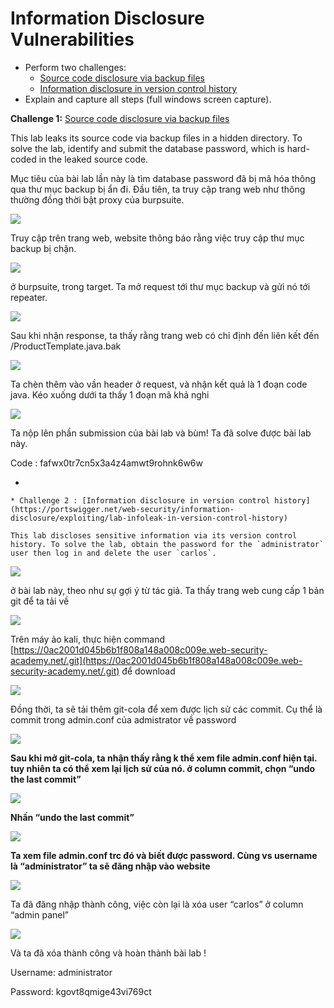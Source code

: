 # Information Disclosure Vulnerabilities

* Perform two challenges:
  * [Source code disclosure via backup files](https://portswigger.net/web-security/information-disclosure/exploiting/lab-infoleak-via-backup-files)
  * [Information disclosure in version control history](https://portswigger.net/web-security/information-disclosure/exploiting/lab-infoleak-in-version-control-history)
*   Explain and capture all steps (full windows screen capture).



**Challenge 1:** [Source code disclosure via backup files](https://portswigger.net/web-security/information-disclosure/exploiting/lab-infoleak-via-backup-files)

This lab leaks its source code via backup files in a hidden directory. To solve the lab, identify and submit the database password, which is hard-coded in the leaked source code.

Mục tiêu của bài lab lần này là tìm database password đã bị mã hóa thông qua thư mục backup bị ẩn đi. Đầu tiên, ta truy cập trang web như thông thường đồng thời bật proxy của burpsuite.

![](<.gitbook/assets/0 (1) (1).png>)

Truy cập trên trang web, website thông báo rằng việc truy cập thư mục backup bị chặn.

![](<.gitbook/assets/1 (1) (1).png>)

ở burpsuite, trong target. Ta mở request tới thư mục backup và gửi nó tới repeater.

![](<.gitbook/assets/2 (1) (1).png>)

Sau khi nhận response, ta thấy rằng trang web có chỉ định đến liên kết đến /ProductTemplate.java.bak

![](<.gitbook/assets/3 (1) (1).png>)

Ta chèn thêm vào vần header ở request, và nhận kết quả là 1 đoạn code java. Kéo xuống dưới ta thấy 1 đoạn mã khả nghi

![](<.gitbook/assets/4 (1) (1).png>)

Ta nộp lên phần submission của bài lab và bùm! Ta đã solve được bài lab này.

Code : fafwx0tr7cn5x3a4z4amwt9rohnk6w6w

*

    * Challenge 2 : [Information disclosure in version control history](https://portswigger.net/web-security/information-disclosure/exploiting/lab-infoleak-in-version-control-history)

    This lab discloses sensitive information via its version control history. To solve the lab, obtain the password for the `administrator` user then log in and delete the user `carlos`.

![](<.gitbook/assets/5 (1) (1).png>)

ở bài lab này, theo như sự gợi ý từ tác giả. Ta thấy trang web cung cấp 1 bản git để ta tải về

![](<.gitbook/assets/6 (1) (1).png>)

Trên máy ảo kali, thực hiện command [https://0ac2001d045b6b1f808a148a008c009e.web-security-academy.net/.git](https://0ac2001d045b6b1f808a148a008c009e.web-security-academy.net/.git) để download

![](<.gitbook/assets/7 (1) (1).png>)

Đồng thời, ta sẽ tải thêm git-cola để xem được lịch sử các commit. Cụ thể là commit trong admin.conf của admistrator về password

![](<.gitbook/assets/8 (1) (1).png>)

**Sau khi mở git-cola, ta nhận thấy rằng k thể xem file admin.conf hiện tại. tuy nhiên ta có thể xem lại lịch sử của nó. ở column commit, chọn “undo the last commit”**

![](<.gitbook/assets/9 (1) (1).png>)

**Nhấn “undo the last commit”**

![](<.gitbook/assets/10 (1) (1).png>)

**Ta xem file admin.conf trc đó và biết được password. Cùng vs username là “administrator” ta sẽ đăng nhập vào website**

![](<.gitbook/assets/11 (1) (1).png>)

Ta đã đăng nhập thành công, việc còn lại là xóa user “carlos” ở column “admin panel”

![](<.gitbook/assets/12 (1) (1).png>)

Và ta đã xóa thành công và hoàn thành bài lab !

Username: administrator

Password: kgovt8qmige43vi769ct
